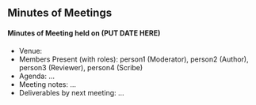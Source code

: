 Minutes of Meetings
-------------------

#### Minutes of Meeting held on (PUT DATE HERE)
- Venue: 
- Members Present (with roles): person1 (Moderator), person2 (Author), person3 (Reviewer), person4 (Scribe)
- Agenda:
  ...
- Meeting notes:
  ...
- Deliverables by next meeting:
  ...